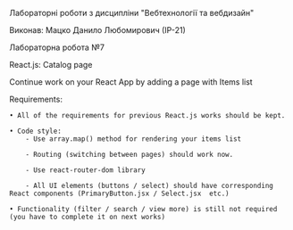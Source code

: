 Лабораторні роботи з дисципліни "Вебтехнології та вебдизайн"

Виконав: Мацко Данило Любомирович (ІР-21)

Лабораторна робота №7

React.js: Catalog page

Continue work on your React App by adding a page with Items list 

Requirements: 

    • All of the requirements for previous React.js works should be kept.

    • Code style: 
        - Use array.map() method for rendering your items list

        - Routing (switching between pages) should work now. 

        - Use react-router-dom library

        - All UI elements (buttons / select) should have corresponding React components (PrimaryButton.jsx / Select.jsx  etc.)

    • Functionality (filter / search / view more) is still not required (you have to complete it on next works)
